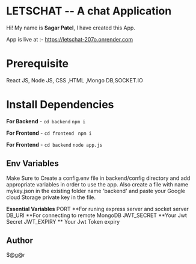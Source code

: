 # LETSCHAT -- A chat Application

Hi! My name is **Sagar Patel**, I have created this App.

App is live at :- https://letschat-207o.onrender.com

# Prerequisite
React JS, Node JS, CSS ,HTML ,Mongo DB,SOCKET.IO

# Install Dependencies

**For Backend** - `cd backend` `npm i`

**For Frontend** - `cd frontend` ` npm i`

**For Frontend** - `cd backend` `node app.js`


## Env Variables

Make Sure to Create a config.env file in backend/config directory and add appropriate variables in order to use the app.
Also create a file with name mykey.json in the existing folder name 'backend' and paste your Google cloud Storage private key in the file.

**Essential Variables**
PORT **For runing express server and socket server
DB_URI  **For connecting to remote MongoDB
JWT_SECRET **Your Jwt Secret
JWT_EXPIRY ** Your Jwt Token expiry

## Author
$@g@r
